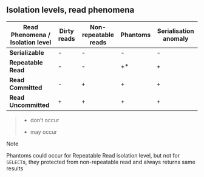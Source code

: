 ## Isolation levels, read phenomena

| **Read Phenomena** / **Isolation level** | **Dirty reads** | **Non-repeatable reads** | **Phantoms** | **Serialisation anomaly** |
| -- | -- | -- | -- | -- |
| **Serializable** | - | - | - | - |
| **Repeatable Read** | - | - | +* | + |
| **Read Committed** | - | + | + | + |
| **Read Uncommitted** | + | + | + | + |

> - don’t occur
> + may occur

> [!NOTE]
>  Phantoms could occur for Repeatable Read isolation level, but not for `SELECT`s, they protected from non-repeatable read and always returns same results


